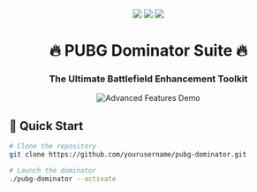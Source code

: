 <div align="center">
  <img src="https://img.shields.io/badge/Version-2.1.0-red?style=for-the-badge&logo=github">
  <img src="https://img.shields.io/badge/Downloads-10K+-brightgreen?style=for-the-badge&logo=github">
  <img src="https://img.shields.io/badge/License-MIT-blue?style=for-the-badge&logo=github">
  <br>
  <h1>🔥 PUBG Dominator Suite 🔥</h1>
  <h3>The Ultimate Battlefield Enhancement Toolkit</h3>

  ![Advanced Features Demo](https://github.com/user-attachments/assets/552abfcd-192b-43df-8fc4-fb190511bab2)
</div>

## 🚀 Quick Start
```bash
# Clone the repository
git clone https://github.com/yourusername/pubg-dominator.git

# Launch the dominator
./pubg-dominator --activate
